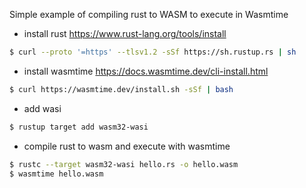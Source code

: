 Simple example of compiling rust to WASM to execute in Wasmtime

- install rust https://www.rust-lang.org/tools/install
```bash
$ curl --proto '=https' --tlsv1.2 -sSf https://sh.rustup.rs | sh
```
- install wasmtime https://docs.wasmtime.dev/cli-install.html
```bash
$ curl https://wasmtime.dev/install.sh -sSf | bash
```
- add wasi
```bash
$ rustup target add wasm32-wasi
```
- compile rust to wasm and execute with wasmtime
```bash
$ rustc --target wasm32-wasi hello.rs -o hello.wasm
$ wasmtime hello.wasm 
```


